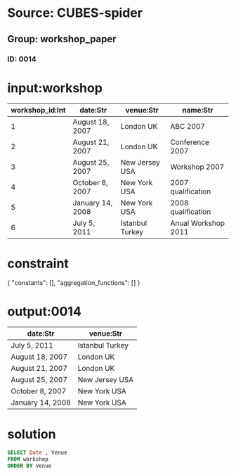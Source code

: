 # Source: CUBES-spider
## Group: workshop_paper
### ID: 0014

# input:workshop

| workshop_id:Int | date:Str | venue:Str | name:Str |
|---|---|---|---|
| 1 | August 18, 2007 | London UK | ABC 2007 |
| 2 | August 21, 2007 | London UK | Conference 2007 |
| 3 | August 25, 2007 | New Jersey USA | Workshop 2007 |
| 4 | October 8, 2007 | New York USA | 2007 qualification |
| 5 | January 14, 2008 | New York USA | 2008 qualification |
| 6 | July 5, 2011 | Istanbul Turkey | Anual Workshop 2011 |

# constraint

{
  "constants": [],
  "aggregation_functions": []
}

# output:0014

| date:Str | venue:Str |
|---|---|
| July 5, 2011 | Istanbul Turkey |
| August 18, 2007 | London UK |
| August 21, 2007 | London UK |
| August 25, 2007 | New Jersey USA |
| October 8, 2007 | New York USA |
| January 14, 2008 | New York USA |

# solution

```sql
SELECT Date , Venue
FROM workshop
ORDER BY Venue
```
